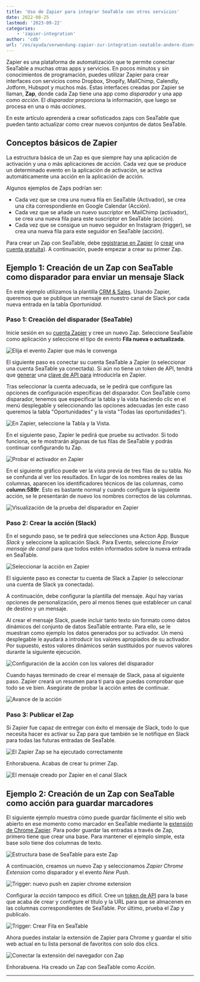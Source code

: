 ```yaml
---
title: 'Uso de Zapier para integrar SeaTable con otros servicios'
date: 2022-08-25
lastmod: '2023-09-22'
categories:
    - 'zapier-integration'
author: 'cdb'
url: '/es/ayuda/verwendung-zapier-zur-integration-seatable-andere-dienste'
---
```


Zapier es una plataforma de automatización que te permite conectar SeaTable a muchas otras apps y servicios. En pocos minutos y sin conocimientos de programación, puedes utilizar Zapier para crear interfaces con servicios como Dropbox, Shopify, MailChimp, Calendly, Jotform, Hubspot y muchos más. Estas interfaces creadas por Zapier se llaman, **Zap**, donde cada Zap tiene una app como _disparador_ y una app como _acción_. El _disparador_ proporciona la información, que luego se procesa en una o más _acciones_.

En este artículo aprenderá a crear sofisticados zaps con SeaTable que pueden tanto actualizar como crear nuevos conjuntos de datos SeaTable.

## Conceptos básicos de Zapier

La estructura básica de un Zap es que siempre hay una aplicación de activación y una o más aplicaciones de acción. Cada vez que se produce un determinado evento en la aplicación de activación, se activa automáticamente una acción en la aplicación de acción.

Algunos ejemplos de Zaps podrían ser:

- Cada vez que se crea una nueva fila en SeaTable (Activador), se crea una cita correspondiente en Google Calendar (Acción).
- Cada vez que se añade un nuevo suscriptor en MailChimp (activador), se crea una nueva fila para este suscriptor en SeaTable (acción).
- Cada vez que se consigue un nuevo seguidor en Instagram (trigger), se crea una nueva fila para este seguidor en SeaTable (acción).

Para crear un Zap con SeaTable, debe [registrarse en Zapier](https://zapier.com/app/login) (o [crear](https://zapier.com/sign-up) una [cuenta gratuita](https://zapier.com/sign-up)). A continuación, puede empezar a crear su primer Zap.

## Ejemplo 1: Creación de un Zap con SeaTable como disparador para enviar un mensaje Slack

En este ejemplo utilizamos la plantilla [CRM & Sales](https://seatable.io/es/vorlage/pwl4sfutr06dstr9amtlag/). Usando Zapier, queremos que se publique un mensaje en nuestro canal de Slack por cada nueva entrada en la tabla _Oportunidad_.

### Paso 1: Creación del disparador (SeaTable)

Inicie sesión en su [cuenta Zapier](https://zapier.com/app/login) y cree un nuevo Zap. Seleccione SeaTable como aplicación y seleccione el tipo de evento **Fila nueva o actualizada**.

![Elija el evento Zapier que más le convenga](https://seatable.io/wp-content/uploads/2022/08/zapier-example-1.png)

El siguiente paso es conectar su cuenta SeaTable a Zapier (o seleccionar una cuenta SeaTable ya conectada). Si aún no tiene un token de API, tendrá que [generar](https://seatable.io/es/docs/integrationen/zapier-api-tokens-sign-in/) una [clave de API para](https://seatable.io/es/docs/integrationen/zapier-api-tokens-sign-in/) introducirla en Zapier.

Tras seleccionar la cuenta adecuada, se le pedirá que configure las opciones de configuración específicas del disparador. Con SeaTable como disparador, tenemos que especificar la tabla y la vista haciendo clic en el menú desplegable y seleccionando las opciones adecuadas (en este caso queremos la tabla "Oportunidades" y la vista "Todas las oportunidades").

![En Zapier, seleccione la Tabla y la Vista.](https://seatable.io/wp-content/uploads/2022/08/zapier-example-2.png)

En el siguiente paso, Zapier le pedirá que pruebe su activador. Si todo funciona, se te mostrarán algunas de tus filas de SeaTable y podrás continuar configurando tu Zap.

![Probar el activador en Zapier](https://seatable.io/wp-content/uploads/2022/08/zapier-example-3.png)

En el siguiente gráfico puede ver la vista previa de tres filas de su tabla. No se confunda al ver los resultados. En lugar de los nombres reales de las columnas, aparecen los identificadores técnicos de las columnas, como **column:589r**. Esto es bastante normal y cuando configure la siguiente acción, se le presentarán de nuevo los nombres correctos de las columnas.

![Visualización de la prueba del disparador en Zapier](https://seatable.io/wp-content/uploads/2022/08/zapier-example-4.png)

### Paso 2: Crear la acción (Slack)

En el segundo paso, se te pedirá que selecciones una Action App. Busque _Slack_ y seleccione la aplicación Slack. Para Evento, seleccione _Enviar mensaje de canal_ para que todos estén informados sobre la nueva entrada en SeaTable.

![Seleccionar la acción en Zapier](https://seatable.io/wp-content/uploads/2022/08/zapier-example-5.png)

El siguiente paso es conectar tu cuenta de Slack a Zapier (o seleccionar una cuenta de Slack ya conectada).

A continuación, debe configurar la plantilla del mensaje. Aquí hay varias opciones de personalización, pero al menos tienes que establecer un canal de destino y un mensaje.

Al crear el mensaje Slack, puede incluir tanto texto sin formato como datos dinámicos del conjunto de datos SeaTable entrante. Para ello, se le muestran como ejemplo los datos generados por su activador. Un menú desplegable le ayudará a introducir los valores apropiados de su activador. Por supuesto, estos valores dinámicos serán sustituidos por nuevos valores durante la siguiente ejecución.

![Configuración de la acción con los valores del disparador](https://seatable.io/wp-content/uploads/2022/08/zapier-example-6.png)

Cuando hayas terminado de crear el mensaje de Slack, pasa al siguiente paso. Zapier creará un resumen para ti para que puedas comprobar que todo se ve bien. Asegúrate de probar la acción antes de continuar.

![Avance de la acción](https://seatable.io/wp-content/uploads/2022/08/zapier-example-7.png)

### Paso 3: Publicar el Zap

Si Zapier fue capaz de entregar con éxito el mensaje de Slack, todo lo que necesita hacer es activar su Zap para que también se le notifique en Slack para todas las futuras entradas de SeaTable.

![El Zapier Zap se ha ejecutado correctamente](https://seatable.io/wp-content/uploads/2022/08/zapier-example-8.png)

Enhorabuena. Acabas de crear tu primer Zap.

![El mensaje creado por Zapier en el canal Slack](https://seatable.io/wp-content/uploads/2022/08/zapier-example-9.png)

## Ejemplo 2: Creación de un Zap con SeaTable como acción para guardar marcadores

El siguiente ejemplo muestra cómo puede guardar fácilmente el sitio web abierto en ese momento como marcador en SeaTable mediante la [extensión de Chrome Zapier](https://zapier.com/apps/zapier-chrome-extension/integrations). Para poder guardar las entradas a través de Zap, primero tiene que crear una base. Para mantener el ejemplo simple, esta base solo tiene dos columnas de texto.

![Estructura base de SeaTable para este Zap](https://seatable.io/wp-content/uploads/2022/08/zapier-example-14.png)

A continuación, creamos un nuevo Zap y seleccionamos _Zapier Chrome Extension_ como disparador y el evento _New Push_.

![Trigger: nuevo push en zapier chrome extension](https://seatable.io/wp-content/uploads/2022/08/zapier-example-10.png)

Configurar la _acción_ tampoco es difícil. Cree un [token de API](https://seatable.io/es/docs/zapier-integration/zapier-api-tokens-sign-in/) para la base que acaba de crear y configure el título y la URL para que se almacenen en las columnas correspondientes de SeaTable. Por último, prueba el Zap y publícalo.

![Trigger: Crear Fila en SeaTable](https://seatable.io/wp-content/uploads/2022/08/zapier-example-12.png)

Ahora puedes instalar la extensión de Zapier para Chrome y guardar el sitio web actual en tu lista personal de favoritos con solo dos clics.

![Conectar la extensión del navegador con Zap](https://seatable.io/wp-content/uploads/2022/08/zapier-example-13.png)

Enhorabuena. Ha creado un Zap con SeaTable como _Acción_.

---

<script src="https://cdn.zapier.com/packages/partner-sdk/v0/zapier-elements/zapier-elements.esm.js" type="module"></script>

